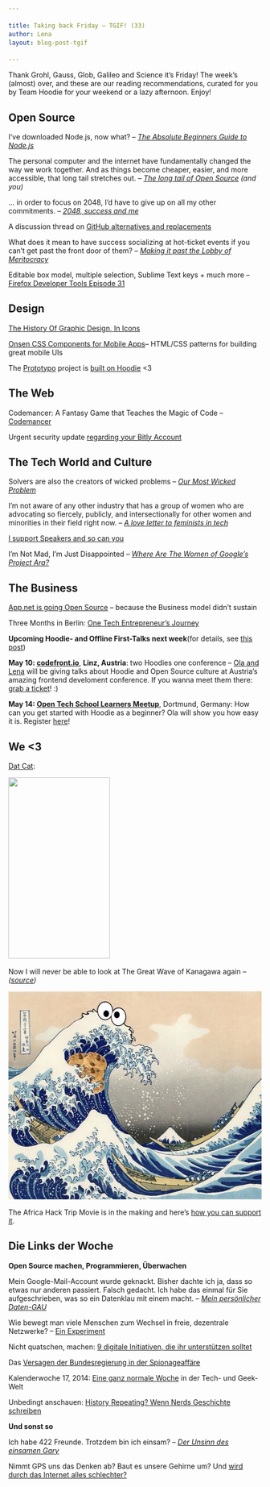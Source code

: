 ```yaml
---

title: Taking back Friday – TGIF! (33)
author: Lena
layout: blog-post-tgif

---
```


Thank Grohl, Gauss, Glob, Galileo and Science it’s Friday! The week’s (almost) over, and these are our reading recommendations, curated for you by Team Hoodie for your weekend or a lazy afternoon. Enjoy!


## Open Source

>
I’ve downloaded Node.js, now what? –
<cite><a href="http://blog.codeship.io/2014/05/07/nodejs-beginners-guide.html">The Absolute Beginners Guide to Node.js</a></cite>

>
The personal computer and the internet have fundamentally changed the way we work together. And as things become cheaper, easier, and more accessible, that long tail stretches out. –
<cite><a href="https://blog.engineyard.com/2014/long-tail-open-source">The long tail of Open Source</a> (and you)</cite>

>
… in order to focus on 2048, I’d have to give up on all my other commitments. –
<cite><a href="http://gabrielecirulli.com/articles/2048-success-and-me">2048, success and me</a></cite>

A discussion thread on <a href="http://geekfeminism.org/2014/05/04/github-alternatives-and-replacements/">GitHub alternatives and replacements</a>

>
What does it mean to have success socializing at hot-ticket events if you can’t get past the front door of them? –
<cite><a href="http://modelviewculture.com/pieces/making-it-past-the-lobby-of-the-meritocracy">Making it past the Lobby of Meritocracy</a></cite>

Editable box model, multiple selection, Sublime Text keys + much more – <a href="https://hacks.mozilla.org/2014/05/editable-box-model-multiple-selection-sublime-text-keys-much-more-firefox-developer-tools-episode-31/?utm_content=bufferf2973&utm_medium=social&utm_source=twitter.com&utm_campaign=buffer">Firefox Developer Tools Episode 31</a>


## Design

<a href="http://www.fastcodesign.com/3029907/infographic-of-the-day/the-history-of-graphic-design-in-icons">The History Of Graphic Design, In Icons</a>

<a href="http://components.onsenui.io/">Onsen CSS Components for Mobile Apps</a>– HTML/CSS patterns for building great mobile UIs

The <a href="http://www.prototypo.io/">Prototypo</a> project is <a href="http://blog.hood.ie/2014/05/a-hoodie-for-you-7-prototypo/">built on Hoodie</a> <3


## The Web

Codemancer: A Fantasy Game that Teaches the Magic of Code – <a href="https://www.kickstarter.com/projects/bobbylox/codemancer-a-fantasy-game-that-teaches-the-magic-o">Codemancer</a>

Urgent security update <a href="http://blog.bitly.com/post/85169217199/urgent-security-update-regarding-your-bitly-account">regarding your Bitly Account</a>


## The Tech World and Culture

>
Solvers are also the creators of wicked problems –
<cite><a href="http://www.ashedryden.com/monitorama-tbd">Our Most Wicked Problem</a></cite>

>
I’m not aware of any other industry that has a group of women who are advocating so fiercely, publicly, and intersectionally for other women and minorities in their field right now. –
<cite><a href="http://seesarahcode.tumblr.com/post/84150870105/a-love-letter-to-feminists-in-tech">A love letter to feminists in tech</a></cite>

<a href="http://juliepagano.com/blog/2014/04/27/i-support-speakers-and-so-can-you/">I support Speakers and so can you</a>

>
I’m Not Mad, I’m Just Disappointed –
<cite><a href="http://www.autostraddle.com/im-not-mad-im-just-disappointed-where-are-the-women-of-googles-project-ara-234018/">Where Are The Women of Google’s Project Ara?</a></cite>


## The Business

<a href="http://blog.app.net/2014/05/06/app-net-state-of-the-union/">App.net is going Open Source</a> – because the Business model didn’t sustain


Three Months in Berlin: <a href="http://www.xconomy.com/san-francisco/2014/05/08/three-months-in-berlin-one-tech-entrepreneurs-journey/">One Tech Entrepreneur’s Journey</a>

**Upcoming Hoodie- and Offline First-Talks next week**(for details, see <a href="http://blog.hood.ie/2014/04/hoodietime-events-and-conferences-with-hoodies-in-april-and-may/">this post</a>)

**May 10: <a href="http://codefront.io/">codefront.io</a>**, **Linz, Austria**: two Hoodies one conference – <a href="http://codefront.io/#speakers">Ola and Lena</a> will be giving talks about Hoodie and Open Source culture at Austria’s amazing frontend develoment conference. If you wanna meet them there: <a href="http://codefront.io/#tickets">grab a ticket</a>! :)<del></del>

**May 14: <a href="http://www.meetup.com/opentechschool-dortmund/events/174124542/">Open Tech School Learners Meetup</a>**, Dortmund, Germany: How can you get started with Hoodie as a beginner? Ola will show you how easy it is. Register <a href="http://www.meetup.com/opentechschool-dortmund/events/174124542/">here</a>!


## We <3

<a href="http://imgur.com/uFDRzSN">Dat Cat</a>:

<img class="alignnone" src="http://i.imgur.com/uFDRzSN.gif" alt="" width="202" height="360" />

>
Now I will never be able to look at The Great Wave of Kanagawa again –
<cite>(<a href="https://twitter.com/ibogost/status/464603970154291200/photo/1">source</a>)</cite>

<img class="alignnone size-full wp-image-1477" src="/dist1/blog/2014/05/BnKa2MIIgAEwmMQ.jpg" alt="BnKa2MIIgAEwmMQ" width="599" height="413" />

The Africa Hack Trip Movie is in the making and here’s <a href="https://www.indiegogo.com/projects/africahacktrip-the-movie">how you can support it</a>.


## Die Links der Woche

**Open Source machen, Programmieren, Überwachen**

>
Mein Google-Mail-Account wurde geknackt. Bisher dachte ich ja, dass so etwas nur anderen passiert. Falsch gedacht. Ich habe das einmal für Sie aufgeschrieben, was so ein Datenklau mit einem macht. –
<cite><a href="http://medienwoche.ch/2014/05/05/mein-persoenlicher-daten-gau/">Mein persönlicher Daten-GAU</a></cite>

Wie bewegt man viele Menschen zum Wechsel in freie, dezentrale Netzwerke? – <a href="http://femgeeks.de/lauffeuer-ein-feldversuch-zum-bandenweisen-wechsel-in-freie-dezentrale-soziale-netzwerke/">Ein Experiment</a>

Nicht quatschen, machen: <a href="http://t3n.de/news/digitale-gesellschaft-initiativen-543747/">9 digitale Initiativen, die ihr unterstützen solltet</a>

Das <a href="http://www.faz.net/aktuell/feuilleton/aus-dem-maschinenraum/das-versagen-der-bundesregierung-in-der-spionageaffaere-12919145.html">Versagen der Bundesregierung in der Spionageaffäre</a>

Kalenderwoche 17, 2014: <a href="http://kleinerdrei.org/2014/05/eine-ganz-normale-woche/">Eine ganz normale Woche</a> in der Tech- und Geek-Welt

Unbedingt anschauen: <a href="https://www.youtube.com/watch?v=6kNN0XtB2zQ">History Repeating? Wenn Nerds Geschichte schreiben</a>


**Und sonst so**

>
Ich habe 422 Freunde. Trotzdem bin ich einsam? –
<cite><a href="http://jetzt.sueddeutsche.de/texte/anzeigen/586546/Der-Unsinn-des-einsamen-Gary">Der Unsinn des einsamen Gary</a></cite>

Nimmt GPS uns das Denken ab? Baut es unsere Gehirne um? Und <a href="http://www.zeit.de/digital/internet/2014-05/kathrin-passig-gps-navigationssystem/komplettansicht">wird durch das Internet alles schlechter?</a>

[1]: http://imgur.com/uFDRzSN
[2]: https://twitter.com/ibogost/status/464603970154291200/photo/1

